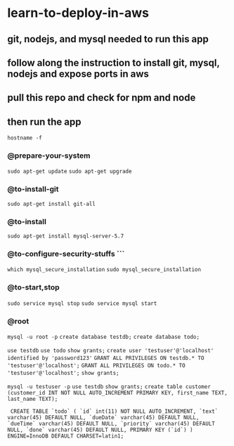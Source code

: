 # learn-to-deploy-in-aws

## git, nodejs, and mysql needed to run this app
## follow along the instruction to install git, mysql, nodejs and expose ports in aws
## pull this repo and check for npm and node
## then run the app

``` hostname -f ```

### @prepare-your-system
``` sudo apt-get update ```
``` sudo apt-get upgrade ```

### @to-install-git
``` sudo apt-get install git-all ```

### @to-install
``` sudo apt-get install mysql-server-5.7 ```

### @to-configure-security-stuffs ```
``` which mysql_secure_installation ```
``` sudo mysql_secure_installation ```

### @to-start,stop
``` sudo service mysql stop ```
``` sudo service mysql start ```

### @root
``` mysql -u root -p ```
``` create database testdb; ```
``` create database todo; ```


``` use testdb ```
``` use todo ```
``` show grants; ```
``` create user 'testuser'@'localhost' identified by 'password123' ```
``` GRANT ALL PRIVILEGES ON testdb.* TO 'testuser'@'localhost'; ```
``` GRANT ALL PRIVILEGES ON todo.* TO 'testuser'@'localhost'; ```
``` show grants; ```

``` mysql -u testuser -p ```
``` use testdb ```
``` show grants; ```
``` create table customer (customer_id INT NOT NULL AUTO_INCREMENT PRIMARY KEY, first_name TEXT, last_name TEXT); ```

``` CREATE TABLE `todo` ( `id` int(11) NOT NULL AUTO_INCREMENT, `text` varchar(45) DEFAULT NULL, `dueDate` varchar(45) DEFAULT NULL, `dueTime` varchar(45) DEFAULT NULL, `priority` varchar(45) DEFAULT NULL, `done` varchar(45) DEFAULT NULL, PRIMARY KEY (`id`) ) ENGINE=InnoDB DEFAULT CHARSET=latin1;```
